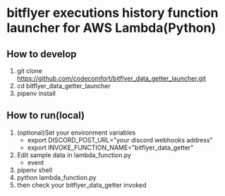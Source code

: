 # bitflyer executions history function launcher for AWS Lambda(Python)



## How to develop

1. git clone https://github.com/codecomfort/bitflyer_data_getter_launcher.git
2. cd bitflyer_data_getter_launcher
3. pipenv install



## How to run(local)

1. (optional)Set your environment variables
   - export DISCORD_POST_URL="your discord webhooks address"
   - export INVOKE_FUNCTION_NAME="bitflyer_data_getter"
2. Edit sample data in lambda_function.py
   - event
3. pipenv shell
4. python lambda_function.py
5. then check your bitflyer_data_getter invoked

